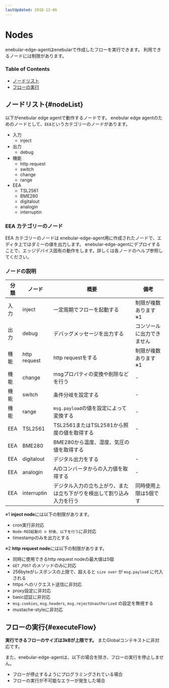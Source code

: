 ```yaml
---
lastUpdated: 2018-12-06
---
```


# Nodes

enebular-edge-agentはenebularで作成したフローを実行できます。
利用できるノードには制限があります。

### Table of Contents

- [ノードリスト](#nodeList)
- [フローの実行](#executeFlow)

## ノードリスト{#nodeList}

以下がenebular edge agentで動作するノードです。
enebular edge agentのためのノードとして、`EEA`というカテゴリーのノードがあります。

* 入力
    * inject
* 出力
    * debug
* 機能
    * http request
    * switch
    * change
    * range
* EEA
    * TSL2561
    * BME280
    * digitalout
    * analogin
    * interruptin

### EEA カテゴリーのノード

EEA カテゴリーのノードは enebular-edge-agent用に作成されたノードで、エディタ上ではダミーの値を出力します。
enebular-edge-agentにデプロイすることで、エッジデバイス固有の動作をします。詳しくは各ノードのヘルプ参照してください。

### ノードの説明

| 分類 | ノード | 概要 | 備考 |
| --- | --- | --- | --- |
| 入力 | inject | 一定周期でフローを起動する | 制限が複数あります ※1 |
| 出力 | debug | デバッグメッセージを出力する | コンソールに出力できません |
| 機能 | http request | http requestをする | 制限が複数あります ※1 |
| 機能 | change | msgプロパティの変換や削除などを行う | - |
| 機能 | switch | 条件分岐を設定する | - |
| 機能 | range | `msg.payload`の値を設定によって変換する | - |
| EEA | TSL2561 | TSL2561またはTSL2581から照度の値を取得する | - |
| EEA | BME280 | BME280から温度、湿度、気圧の値を取得する |  |
| EEA | digitalout | デジタル出力をする | - |
| EEA | analogin | A/Dコンバータからの入力値を取得する | - |
| EEA | interruptin | デジタル入力の立ち上がり、または立ち下がりを検出して割り込み入力を行う | 同時使用上限は5個です |

※1 **inject node**には以下の制限があります。
- cron実行非対応
- `Node-RED起動の n 秒後、以下を行う`に非対応
- timestampのみを出力とする

※2 **http request node**には以下の制限があります。
- 同時に使用できるhttp request nodeの最大値は5個
- `GET` ,`POST` のメソッドのみに対応
- 256byteがレスポンスの上限で、超えると `size over` が `msg.payload` に代入される
- https へのリクエスト送信に非対応
- proxy設定に非対応
- basic認証に非対応
- `msg.cookies`, `msg.headers`, `msg.rejectUnauthorized` の設定を無視する
- mustache-styleに非対応

## フローの実行{#executeFlow}

**実行できるフローのサイズは3kBが上限です。** またGlobalコンテキストに非対応です。

また、enebular-edge-agentは、以下の場合を除き、フローの実行を停止しません。
- フローが停止するようにプログラミングされている場合
- フローの実行が不可能なエラーが発生した場合
